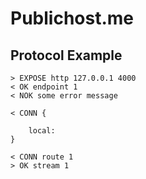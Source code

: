 # Publichost.me

## Protocol Example

```
> EXPOSE http 127.0.0.1 4000
< OK endpoint 1
< NOK some error message

< CONN {

    local:
}

< CONN route 1
> OK stream 1 
```